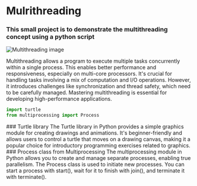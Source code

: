 # Mulrithreading
### This small project is to demonstrate the multithreading concept using a python script
![Multithreading image](https://www.ionos.com/digitalguide/fileadmin/_processed_/6/5/csm_nvme-t_f085d58d46.webp)
<div>
Multithreading allows a program to execute multiple tasks concurrently within a single process. This enables better performance and responsiveness, especially on multi-core processors. It's crucial for handling tasks involving a mix of computation and I/O operations. However, it introduces challenges like synchronization and thread safety, which need to be carefully managed. Mastering multithreading is essential for developing high-performance applications.
</div>

```python
import turtle
from multiprocessing import Process
```

<div>
  ### Turtle library
  The Turtle library in Python provides a simple graphics module for creating drawings and animations. It's beginner-friendly and allows users to control a turtle that moves on a drawing canvas, making it a popular choice for introductory programming exercises related to graphics.
  ### Process class from Multiprocessing
  The multiprocessing module in Python allows you to create and manage separate processes, enabling true parallelism. The Process class is used to initiate new processes. You can start a process with start(), wait for it to finish with join(), and terminate it with terminate().
</div>
